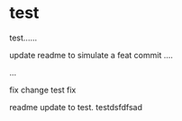 # test
test......

update readme to simulate a feat commit
....

...


fix
change test
fix

readme update to test.
testdsfdfsad